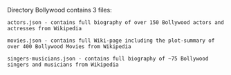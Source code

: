 
Directory Bollywood contains 3 files:

	actors.json - contains full biography of over 150 Bollywood actors and actresses from Wikipedia

	movies.json - contains full Wiki-page including the plot-summary of over 400 Bollywood Movies from Wikipedia

	singers-musicians.json - contains full biography of ~75 Bollywood singers and musicians from Wikipedia

